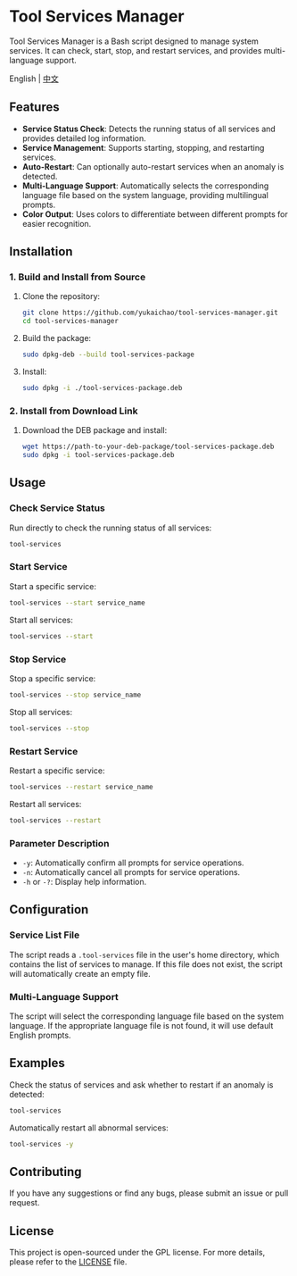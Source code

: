 # Tool Services Manager

Tool Services Manager is a Bash script designed to manage system services. It can check, start, stop, and restart services, and provides multi-language support.

English | [中文](https://github.com/yukaichao/tool-services-manager/blob/main/README_zh.md)

## Features

- **Service Status Check**: Detects the running status of all services and provides detailed log information.
- **Service Management**: Supports starting, stopping, and restarting services.
- **Auto-Restart**: Can optionally auto-restart services when an anomaly is detected.
- **Multi-Language Support**: Automatically selects the corresponding language file based on the system language, providing multilingual prompts.
- **Color Output**: Uses colors to differentiate between different prompts for easier recognition.

## Installation

### 1. Build and Install from Source

1. Clone the repository:

    ```sh
    git clone https://github.com/yukaichao/tool-services-manager.git
    cd tool-services-manager
    ```

2. Build the package:

    ```sh
    sudo dpkg-deb --build tool-services-package
    ```

3. Install:

    ```sh
    sudo dpkg -i ./tool-services-package.deb
    ```

### 2. Install from Download Link

1. Download the DEB package and install:

    ```sh
    wget https://path-to-your-deb-package/tool-services-package.deb
    sudo dpkg -i tool-services-package.deb
    ```

## Usage

### Check Service Status

Run directly to check the running status of all services:

```sh
tool-services
```

### Start Service

Start a specific service:

```sh
tool-services --start service_name
```

Start all services:

```sh
tool-services --start
```

### Stop Service

Stop a specific service:

```sh
tool-services --stop service_name
```

Stop all services:

```sh
tool-services --stop
```

### Restart Service

Restart a specific service:

```sh
tool-services --restart service_name
```

Restart all services:

```sh
tool-services --restart
```

### Parameter Description

- `-y`: Automatically confirm all prompts for service operations.
- `-n`: Automatically cancel all prompts for service operations.
- `-h` or `-?`: Display help information.

## Configuration

### Service List File

The script reads a `.tool-services` file in the user's home directory, which contains the list of services to manage. If this file does not exist, the script will automatically create an empty file.

### Multi-Language Support

The script will select the corresponding language file based on the system language. If the appropriate language file is not found, it will use default English prompts.

## Examples

Check the status of services and ask whether to restart if an anomaly is detected:

```sh
tool-services
```

Automatically restart all abnormal services:

```sh
tool-services -y
```

## Contributing

If you have any suggestions or find any bugs, please submit an issue or pull request.

## License

This project is open-sourced under the GPL license. For more details, please refer to the [LICENSE](LICENSE) file.